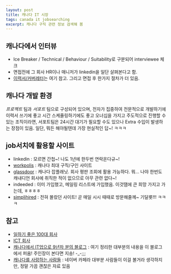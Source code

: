 ```yaml
--- 
layout: post  
title: 캐나다 IT 시장    
tags: canada it jobsearching       
excerpt: 캐나다 구직 관련 정보 검색해 봄            
---  
```


## 캐나다에서 인터뷰  

- Ice Breaker / Technical / Behaviour / Suitability로 구분되어 interviewee 체크   
- 면접전에 그 회사 HR이나 매니저가 linkedin을 일단 살펴본다고 함.
- [이력서/커버레터](http://smunoon.blog.me/80198479517)는 여기 참고. 그리고 면접 후 한가지 절차가 더 있음.  

## 캐나다 개발 환경  

*프로젝트* 팀과 *서포트* 팀으로 구성되어 있으며, 전자가 집중하여 전문적으로 개발하기에 이력서 쓰기에 좋고 시간 스케쥴링하기에도 좋고 오너십을 가지고 주도적으로 진행할 수 있는 조직이라면, 서포트팀은 24시간 대기가 필요할 수도 있으나 Extra 수입이 발생하는 장점이 있음. 일단, 뭐든 해야될텐데 가장 현실적인 답~! ㅋㅋㅋ  

## job서치에 활용할 사이트  

- linkedin : 모르면 간첩~! 나도 1년에 한두번 연락온다규~!   
- [workpolis](http://www.workopolis.com/shared) : 캐나다 최대 구직/구인 사이트  
- [glassdoor](https://www.glassdoor.ca/index.htm) : 캐나다 잡플래닛. 회사 평판 조회에 활용 가능하다. 뭐... 나야 한번도 캐내디언 회사에 취직한 적이 없으므로 아무 관련 없다~!   
- indeeded : 이미 가입했고, 메일링 리스트에 가입했음. 이것땜에 큰 희망 가지고 가는데, ㅎㅎㅎㅎ
- [simplihired](http://www.simplyhired.com/) : 전혀 몰랐던 사이트! 곧 매일 시시 때때로 방문해줄께~ 기달룟!!! ㅋㅋㅋ

## 참고  

- [일하기 좋은 100대 회사](http://www.canadastop100.com/)  
- [ICT 회사](https://www.branham300.com/index.php?year=2016)
- [캐나다에서 IT업으로 9년차 분의 블로그](http://smunoon.blog.me) : 여기 정리한 대부분의 내용을 이 블로그에서 퍼옴! 주인장이 본다면 지송! -_-;;;  
- [캐나다를 사랑하는 사람들](http://cafe.naver.com/iliveincan) : 네이버 카페라 대부분 사람들이 이걸 볼거라 생각하지만, 정말 가끔 괜찮은 자료 있음 

